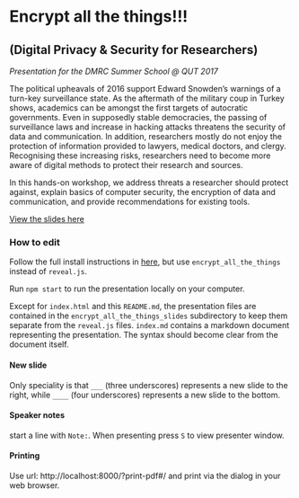 # Encrypt all the things!!!

## (Digital Privacy & Security for Researchers)

*Presentation for the DMRC Summer School @ QUT 2017*

The political upheavals of 2016 support Edward Snowden’s warnings of a turn-key surveillance state. As the aftermath of the military coup in Turkey shows, academics can be amongst the first targets of autocratic governments. Even in supposedly stable democracies, the passing of surveillance laws and increase in hacking attacks threatens the security of data and communication. In addition, researchers mostly do not enjoy the protection of information provided to lawyers, medical doctors, and clergy. Recognising these increasing risks, researchers need to become more aware of digital methods to protect their research and sources.

In this hands-on workshop, we address threats a researcher should protect against, explain basics of computer security, the encryption of data and communication, and provide recommendations for existing tools.

[View the slides here](https://qut-dmrc.github.io/encrypt_all_the_things)

### How to edit

Follow the full install instructions in [here](README_reveal.js.md#full-setup), but use `encrypt_all_the_things` instead of `reveal.js`.

Run `npm start` to run the presentation locally on your computer.

Except for `index.html` and this `README.md`, the presentation files are contained in the `encrypt_all_the_things_slides` subdirectory to keep them separate from the `reveal.js` files.
`index.md` contains a markdown document representing the presentation. The syntax should become clear from the document itself.

#### New slide

Only speciality is that `___` (three underscores) represents a new slide to the right, while `____` (four underscores) represents a new slide to the bottom.

#### Speaker notes

start a line with `Note:`. When presenting press `S` to view presenter window.

#### Printing

Use url: http://localhost:8000/?print-pdf#/ and print via the dialog in your web browser.
